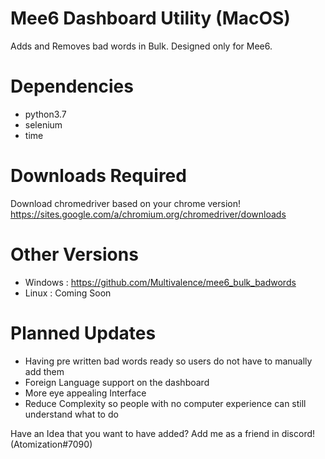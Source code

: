 # Mee6 Dashboard Utility (MacOS)
Adds and Removes bad words in Bulk. Designed only for Mee6.

# Dependencies
- python3.7
- selenium
- time

# Downloads Required
Download chromedriver based on your chrome version!
https://sites.google.com/a/chromium.org/chromedriver/downloads

# Other Versions
- Windows : https://github.com/Multivalence/mee6_bulk_badwords
- Linux : Coming Soon

# Planned Updates
- Having pre written bad words ready so users do not have to manually add them
- Foreign Language support on the dashboard
- More eye appealing Interface
- Reduce Complexity so people with no computer experience can still understand what to do

Have an Idea that you want to have added? Add me as a friend in discord! (Atomization#7090)

